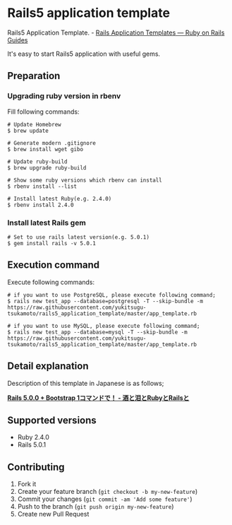 # Rails5 application template

Rails5 Application Template. - [Rails Application Templates — Ruby on Rails Guides](http://guides.rubyonrails.org/rails_application_templates.html)

It's easy to start Rails5 application with useful gems.

## Preparation

### Upgrading ruby version in rbenv

Fill following commands:

```
# Update Homebrew
$ brew update

# Generate modern .gitignore
$ brew install wget gibo

# Update ruby-build
$ brew upgrade ruby-build

# Show some ruby versions which rbenv can install
$ rbenv install --list

# Install latest Ruby(e.g. 2.4.0)
$ rbenv install 2.4.0
```

### Install latest Rails gem

```
# Set to use rails latest version(e.g. 5.0.1)
$ gem install rails -v 5.0.1
```

## Execution command

Execute following commands:

```
# if you want to use PostgreSQL, please execute following command;
$ rails new test_app --database=postgresql -T --skip-bundle -m https://raw.githubusercontent.com/yukitsugu-tsukamoto/rails5_application_template/master/app_template.rb

# if you want to use MySQL, please execute following command;
$ rails new test_app --database=mysql -T --skip-bundle -m https://raw.githubusercontent.com/yukitsugu-tsukamoto/rails5_application_template/master/app_template.rb
```

## Detail explanation

Description of this template in Japanese is as follows;

**[Rails 5.0.0 + Bootstrap 1コマンドで！ - 酒と泪とRubyとRailsと](http://morizyun.github.io/blog/rails5-application-templates/)**

## Supported versions

- Ruby 2.4.0
- Rails 5.0.1

## Contributing

1. Fork it
2. Create your feature branch (`git checkout -b my-new-feature`)
3. Commit your changes (`git commit -am 'Add some feature'`)
4. Push to the branch (`git push origin my-new-feature`)
5. Create new Pull Request
